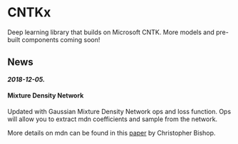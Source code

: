 # CNTKx
Deep learning library that builds on Microsoft CNTK. More models and pre-built components coming soon!

## News
***2018-12-05.***
#### Mixture Density Network
Updated with Gaussian Mixture Density Network ops and loss function. Ops will allow you to extract mdn coefficients and sample from the network.

More details on mdn can be found in this [paper](https://publications.aston.ac.uk/373/1/NCRG_94_004.pdf) by Christopher Bishop.
